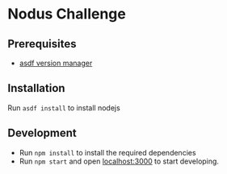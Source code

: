 # Nodus Challenge

## Prerequisites

* [asdf version manager](https://github.com/asdf-vm/asdf)

## Installation

Run `asdf install` to install nodejs

## Development

* Run `npm install` to install the required dependencies
* Run `npm start` and open [localhost:3000](http://localhost:3000) to start developing.
